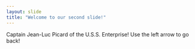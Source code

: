 ```yaml
---
layout: slide
title: "Welcome to our second slide!"
---
```

Captain Jean-Luc Picard of the U.S.S. Enterprise!
Use the left arrow to go back!
